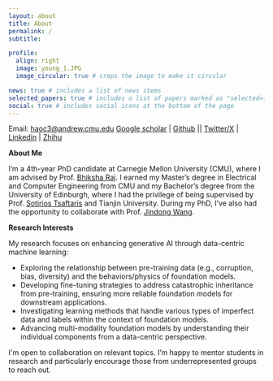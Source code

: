 ```yaml
---
layout: about
title: About
permalink: /
subtitle: 

profile:
  align: right
  image: young_1.JPG
  image_circular: true # crops the image to make it circular

news: true # includes a list of news items
selected_papers: true # includes a list of papers marked as "selected={true}"
social: true # includes social icons at the bottom of the page
---
```

Email: haoc3@andrew.cmu.edu
[Google scholar](https://scholar.google.com/citations?user=tktqkhwAAAAJ&hl=en&authuser=1) | [Github](https://github.com/Hhhhhhao) || [Twitter/X](https://x.com/Hhhhao97) | [Linkedin](https://www.linkedin.com/in/haochen97/) | [Zhihu](https://www.zhihu.com/people/la-la-la-la-la-la-la-44-92)

**About Me**

I’m a 4th-year PhD candidate at Carnegie Mellon University (CMU), where I am advised by Prof. [Bhiksha Raj](https://cmu-mlsp.github.io/team/bhiksha_raj). I earned my Master’s degree in Electrical and Computer Engineering from CMU and my Bachelor’s degree from the University of Edinburgh, where I had the privilege of being supervised by Prof. [Sotirios Tsaftaris](https://vios.science/team/tsaftaris) and Tianjin University. During my PhD, I’ve also had the opportunity to collaborate with Prof. [Jindong Wang](https://jd92.wang/).

**Research Interests**

My research focuses on enhancing generative AI through data-centric machine learning:

* Exploring the relationship between pre-training data (e.g., corruption, bias, diversity) and the behaviors/physics of foundation models.
* Developing fine-tuning strategies to address catastrophic inheritance from pre-training, ensuring more reliable foundation models for downstream applications.
* Investigating learning methods that handle various types of imperfect data and labels within the context of foundation models.
* Advancing multi-modality foundation models by understanding their individual components from a data-centric perspective.

I'm open to collaboration on relevant topics. I’m happy to mentor students in research and particularly encourage those from underrepresented groups to reach out.
